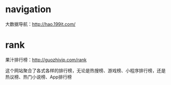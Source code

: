 # navigation

大数据导航：http://hao.199it.com/

# rank

果汁排行榜：http://guozhivip.com/rank

这个网站聚合了各式各样的排行榜，无论是热搜榜、游戏榜、小程序排行榜，还是热议榜、热门小说榜、App排行榜